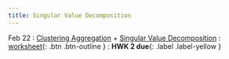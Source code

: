 ```yaml
---
title: Singular Value Decomposition
---
```


Feb 22 
: [Clustering Aggregation](https://github.com/gallettilance/CS506-Spring2023/raw/main/slides/08_Clustering_Aggregation.pdf) + [Singular Value Decomposition](https://github.com/gallettilance/CS506-Spring2023/raw/main/slides/08_Singular_Value_Decomposition.pdf) 
  : [worksheet](https://github.com/gallettilance/CS506-Spring2023/blob/main/worksheets/worksheet_08.ipynb){: .btn .btn-outline } 
    : **HWK 2 due**{: .label .label-yellow } 